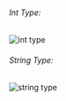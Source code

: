 ###### Int Type:
![int type](https://user-images.githubusercontent.com/69578414/130658001-b4e3401a-529a-48d4-bd76-06ae5f749250.PNG)

###### String Type:
![string type](https://user-images.githubusercontent.com/69578414/130822652-92df59d6-b63d-4d97-ad7d-cb62f8cf8f0c.PNG)

